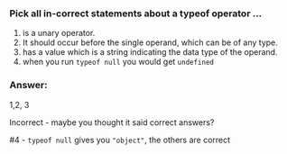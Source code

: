 ### Pick all in-correct statements about a typeof operator ...

1. is a unary operator. 
2. It should occur before the single operand, which can be of any type.
3. has a value which is a string indicating the data type of the operand.
4. when you run `typeof null` you would get `undefined`


### Answer:
1,2, 3

Incorrect - maybe you thought it said correct answers?

#4 - `typeof null` gives you `"object"`, the others are correct